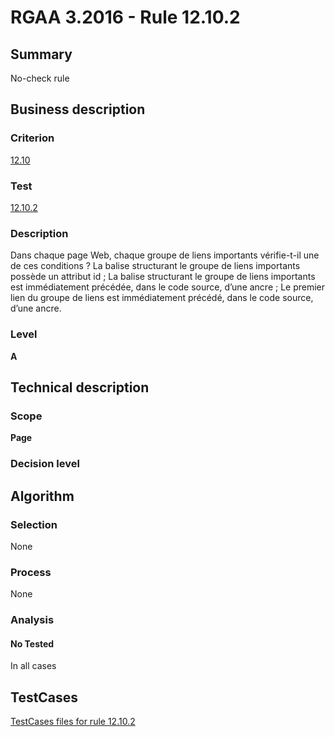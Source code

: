 # RGAA 3.2016 - Rule 12.10.2

## Summary
No-check rule


## Business description

### Criterion
[12.10](http://references.modernisation.gouv.fr/rgaa-accessibilite/criteres.html#crit-12-10)

### Test
[12.10.2](http://references.modernisation.gouv.fr/rgaa-accessibilite/criteres.html#test-12-10-2)

### Description
Dans chaque page Web, chaque groupe de liens importants vérifie-t-il une de ces conditions ? La balise structurant le groupe de liens importants possède un attribut id ; La balise structurant le groupe de liens importants est immédiatement précédée, dans le code source, d’une ancre ; Le premier lien du groupe de liens est immédiatement précédé, dans le code source, d’une ancre.

### Level
**A**


## Technical description

### Scope
**Page**

### Decision level


## Algorithm

### Selection
None

### Process
None

### Analysis

#### No Tested
In all cases


##  TestCases

[TestCases files for rule 12.10.2](https://github.com/Asqatasun/Asqatasun/tree/RGAA_3.2016/rules/rules-rgaa3.2016/src/test/resources/testcases/rgaa32016/Rgaa32016Rule121002/)


